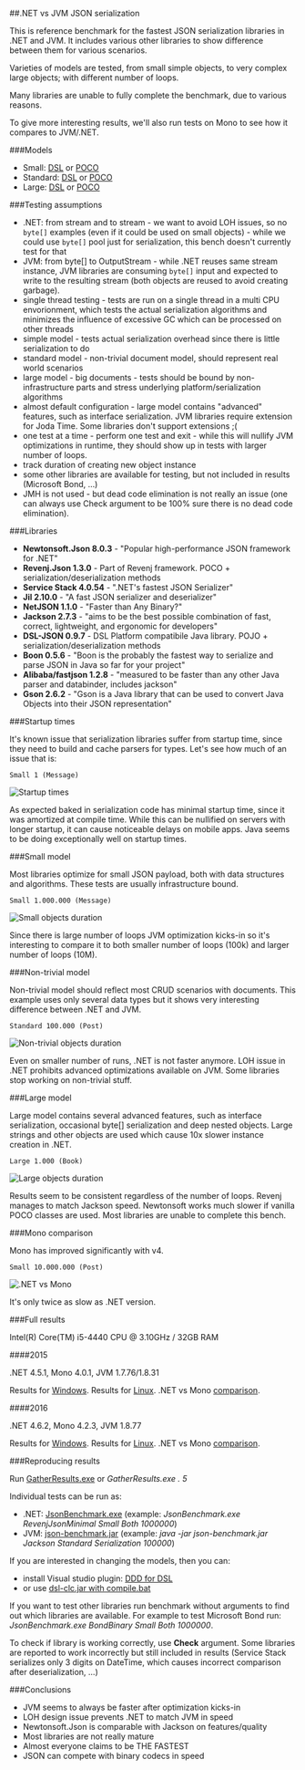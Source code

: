 ##.NET vs JVM JSON serialization

This is reference benchmark for the fastest JSON serialization libraries in .NET and JVM. It includes various other libraries to show difference between them for various scenarios.

Varieties of models are tested, from small simple objects, to very complex large objects; with different number of loops.

Many libraries are unable to fully complete the benchmark, due to various reasons.

To give more interesting results, we'll also run tests on Mono to see how it compares to JVM/.NET.

###Models

 * Small: [DSL](Benchmark/SmallObjects.dsl) or [POCO](Benchmark/Models.Small.cs)
 * Standard: [DSL](Benchmark/StandardObjects.dsl) or [POCO](Benchmark/Models.Standard.cs)
 * Large: [DSL](Benchmark/LargeObjects.dsl) or [POCO](Benchmark/Models.Large.cs)
 
###Testing assumptions

 * .NET: from stream and to stream - we want to avoid LOH issues, so no `byte[]` examples (even if it could be used on small objects) - while we could use `byte[]` pool just for serialization, this bench doesn't currently test for that
 * JVM: from byte[] to OutputStream - while .NET reuses same stream instance, JVM libraries are consuming `byte[]` input and expected to write to the resulting stream (both objects are reused to avoid creating garbage). 
 * single thread testing - tests are run on a single thread in a multi CPU envorionment, which tests the actual serialization algorithms and minimizes the influence of excessive GC which can be processed on other threads
 * simple model - tests actual serialization overhead since there is little serialization to do
 * standard model - non-trivial document model, should represent real world scenarios
 * large model - big documents - tests should be bound by non-infrastructure parts and stress underlying platform/serialization algorithms
 * almost default configuration - large model contains "advanced" features, such as interface serialization. JVM libraries require extension for Joda Time. Some libraries don't support extensions ;(
 * one test at a time - perform one test and exit - while this will nullify JVM optimizations in runtime, they should show up in tests with larger number of loops.
 * track duration of creating new object instance
 * some other libraries are available for testing, but not included in results (Microsoft Bond, ...)
 * JMH is not used - but dead code elimination is not really an issue (one can always use Check argument to be 100% sure there is no dead code elimination).

###Libraries

 * **Newtonsoft.Json 8.0.3** - "Popular high-performance JSON framework for .NET"
 * **Revenj.Json 1.3.0** - Part of Revenj framework. POCO + serialization/deserialization methods 
 * **Service Stack 4.0.54** - ".NET's fastest JSON Serializer"
 * **Jil 2.10.0** - "A fast JSON serializer and deserializer"
 * **NetJSON 1.1.0** - "Faster than Any Binary?"
 * **Jackson 2.7.3** - "aims to be the best possible combination of fast, correct, lightweight, and ergonomic for developers"
 * **DSL-JSON 0.9.7** - DSL Platform compatibile Java library. POJO + serialization/deserialization methods
 * **Boon 0.5.6** - "Boon is the probably the fastest way to serialize and parse JSON in Java so far for your project"
 * **Alibaba/fastjson 1.2.8** - "measured to be faster than any other Java parser and databinder, includes jackson"
 * **Gson 2.6.2** - "Gson is a Java library that can be used to convert Java Objects into their JSON representation"

 
###Startup times

It's known issue that serialization libraries suffer from startup time, since they need to build and cache parsers for types.
Let's see how much of an issue that is:

    Small 1 (Message)

![Startup times](results/startup-small-2016.png)

As expected baked in serialization code has minimal startup time, since it was amortized at compile time. While this can be nullified on servers with longer startup, it can cause noticeable delays on mobile apps. Java seems to be doing exceptionally well on startup times.

###Small model

Most libraries optimize for small JSON payload, both with data structures and algorithms. These tests are usually infrastructure bound.

    Small 1.000.000 (Message)

![Small objects duration](results/small-objects-2016.png)

Since there is large number of loops JVM optimization kicks-in so it's interesting to compare it to both smaller number of loops (100k) and larger number of loops (10M).

###Non-trivial model

Non-trivial model should reflect most CRUD scenarios with documents. This example uses only several data types but it shows very interesting difference between .NET and JVM.

    Standard 100.000 (Post)

![Non-trivial objects duration](results/standard-post-2016.png)

Even on smaller number of runs, .NET is not faster anymore. LOH issue in .NET prohibits advanced optimizations available on JVM. Some libraries stop working on non-trivial stuff. 

###Large model

Large model contains several advanced features, such as interface serialization, occasional byte[] serialization and deep nested objects. Large strings and other objects are used which cause 10x slower instance creation in .NET.

    Large 1.000 (Book)

![Large objects duration](results/large-1000-2016.png)

Results seem to be consistent regardless of the number of loops. Revenj manages to match Jackson speed. Newtonsoft works much slower if vanilla POCO classes are used. Most libraries are unable to complete this bench.

###Mono comparison

Mono has improved significantly with v4. 

    Small 10.000.000 (Post)

![.NET vs Mono](results/net-vs-mono-2016.png)

It's only twice as slow as .NET version.

###Full results

Intel(R) Core(TM) i5-4440 CPU @ 3.10GHz / 32GB RAM

####2015

.NET 4.5.1, Mono 4.0.1, JVM 1.7.76/1.8.31

Results for [Windows](results/results-windows-2015.xlsx).
Results for [Linux](results/results-linux-2015.xlsx).
.NET vs Mono [comparison](results/result-dotnet-vs-mono-2015.xlsx).

####2016

.NET 4.6.2, Mono 4.2.3, JVM 1.8.77

Results for [Windows](results/results-windows-2016.xlsx).
Results for [Linux](results/results-linux-2016.xlsx).
.NET vs Mono [comparison](results/result-dotnet-vs-mono-2016.xlsx).

###Reproducing results

Run [GatherResults.exe](app/GatherResults.exe) or *GatherResults.exe . 5*

Individual tests can be run as:

 * .NET: [JsonBenchmark.exe](app/JsonBenchmark.exe) (example: *JsonBenchmark.exe RevenjJsonMinimal Small Both 1000000*)
 * JVM: [json-benchmark.jar](app/json-benchmark.jar) (example: *java -jar json-benchmark.jar Jackson Standard Serialization 100000*) 

If you are interested in changing the models, then you can:

 * install Visual studio plugin: [DDD for DSL](https://visualstudiogallery.msdn.microsoft.com/5b8a140c-5c84-40fc-a551-b255ba7676f4)
 * or use [dsl-clc.jar with compile.bat](Benchmark/compile.bat)

If you want to test other libraries run benchmark without arguments to find out which libraries are available. For example to test Microsoft Bond run: *JsonBenchmark.exe BondBinary Small Both 1000000*.

To check if library is working correctly, use **Check** argument. Some libraries are reported to work incorrectly but still included in results (Service Stack serializes only 3 digits on DateTime, which causes incorrect comparison after deserialization, ...)

###Conclusions

* JVM seems to always be faster after optimization kicks-in
* LOH design issue prevents .NET to match JVM in speed
* Newtonsoft.Json is comparable with Jackson on features/quality
* Most libraries are not really mature
* Almost everyone claims to be THE FASTEST 
* JSON can compete with binary codecs in speed
